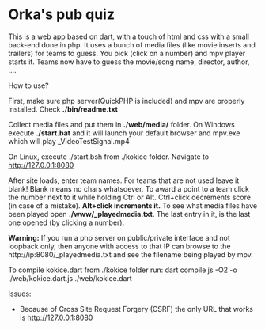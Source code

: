 # Orka's pub quiz

This is a web app based on dart, with a touch of html and css with a small back-end done in php.
It uses a bunch of media files (like movie inserts and trailers) for teams to guess.
You pick (click on a number) and mpv player starts it. Teams now have to guess the movie/song name, director, author, ....

How to use?

First, make sure php server(QuickPHP is included) and mpv are properly installed. Check **./bin/readme.txt**

Collect media files and put them in **./web/media/** folder.
On Windows execute **./start.bat** and it will launch your default browser and mpv.exe which will play _VideoTestSignal.mp4

On Linux, execute ./start.bsh from ./kokice folder.
Navigate to http://127.0.0.1:8080

After site loads, enter team names. For teams that are not used leave it blank!
Blank means no chars whatsoever. To award a point to a team click the number next to it while
holding Ctrl or Alt. Ctrl+click decrements score (in case of a mistake). **Alt+click increments it.**
To see what media files have been played open  **./www/_playedmedia.txt**.
The last entry in it, is the last one opened (by clicking a number).

**Warning:**
If you run a php server on public/private interface and not loopback only, then anyone
with access to that IP can browse to the http://ip:8080/_playedmedia.txt and see the filename being played by mpv.

To compile kokice.dart from ./kokice folder run:
dart compile js -O2 -o ./web/kokice.dart.js ./web/kokice.dart

Issues:

- Because of Cross Site Request Forgery (CSRF) the only URL that works is http://127.0.0.1:8080